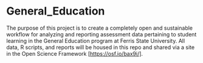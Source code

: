 # General_Education

The purpose of this project is to create a completely open and sustainable workflow for analyzing and reporting assessment data pertaining to student learning in the General Education program at Ferris State University. All data, R scripts, and reports will be housed in this repo and shared via a site in the Open Science Framework [https://osf.io/bax9i/].
